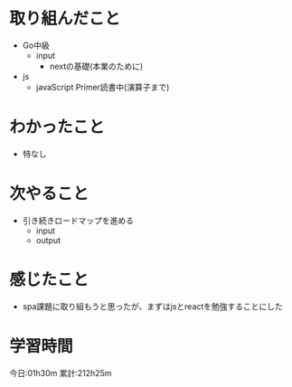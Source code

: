 # 取り組んだこと
  - Go中級
    - input
      - nextの基礎(本業のために)
  - js
    - javaScript Primer読書中(演算子まで)


# わかったこと
  - 特なし

# 次やること
  - 引き続きロードマップを進める
    - input
    - output

# 感じたこと
  - spa課題に取り組もうと思ったが、まずはjsとreactを勉強することにした

# 学習時間
今日:01h30m
累計:212h25m
